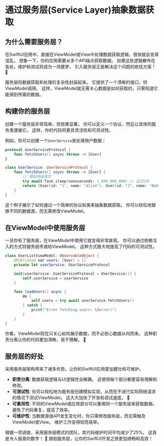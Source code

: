 ﻿# 通过服务层(Service Layer)抽象数据获取

## 为什么需要服务层？

在SwiftUI应用中，直接在ViewModel或View中处理数据获取逻辑，很快就会变得混乱。 想象一下，你的应用需要从多个API端点获取数据。 如果这些逻辑散布在各处，维护和测试将成为一场噩梦。 引入服务层正是解决这个问题的绝佳方案！ 🚀

服务层将数据获取和处理的复杂性封装起来。 它提供了一个清晰的接口，供ViewModel调用。 这样，ViewModel就无需关心数据是如何获取的，只需知道它能得到所需的数据。

## 构建你的服务层

创建一个服务层非常简单，但效果显著。 你可以定义一个协议，然后让具体的服务类遵循它。 这样，你的代码将更具灵活性和可测试性。

例如，你可以创建一个`UserService`来处理用户数据：

```swift
protocol UserServiceProtocol {
    func fetchUsers() async throws -> [User]
}

class UserService: UserServiceProtocol {
    func fetchUsers() async throws -> [User] {
        // 模拟网络请求
        try await Task.sleep(nanoseconds: 1_000_000_000) // 延迟1秒
        return [User(id: "1", name: "Alice"), User(id: "2", name: "Bob")]
    }
}
```

这个例子展示了如何通过一个简单的协议和类来抽象数据获取。 你可以轻松地替换不同的数据源，而无需修改ViewModel。

## 在ViewModel中使用服务层

一旦你有了服务层，在ViewModel中使用它就变得非常直观。 你可以通过依赖注入的方式将服务层传递给ViewModel。 这种方式极大地提高了代码的可测试性。

```swift
class UserListViewModel: ObservableObject {
    @Published var users: [User] = []
    private let userService: UserServiceProtocol

    init(userService: UserServiceProtocol = UserService()) {
        self.userService = userService
    }

    func loadUsers() async {
        do {
            self.users = try await userService.fetchUsers()
        } catch {
            print("Error fetching users: \(error)")
        }
    }
}
```

你看，ViewModel现在只关心如何展示数据，而不必担心数据从何而来。 这种职责分离让你的代码更加清晰、易于理解。 🌟

## 服务层的好处

采用服务层架构带来了诸多优势，让你的SwiftUI应用更加健壮和可维护。

*   **职责分离**: 数据获取逻辑与UI逻辑完全解耦。 这使得每个部分都更容易理解和修改。
*   **可测试性**: 你可以轻松地为服务层创建模拟实现，从而在不进行实际网络请求的情况下测试ViewModel。 这大大加快了开发和调试速度。 🧪
*   **可重用性**: 不同的ViewModel或应用部分可以重用同一个服务层来获取数据。 避免了代码重复，提高了效率。
*   **可维护性**: 当数据源或API发生变化时，你只需修改服务层，而无需触及ViewModel或View。 维护工作变得轻而易举。

根据一项调查，采用服务层模式的团队，其代码维护时间平均减少了25%。 这真是令人振奋的数字！ 🚀 拥抱服务层，让你的SwiftUI开发之旅更加顺畅和高效！


